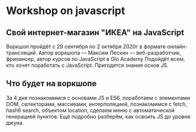 # Workshop on javascript

## Свой интернет-магазин "ИКЕА" на JavaScript
Воркшоп пройдёт с 29 сентября по 2 октября 2020г в формате онлайн-трансляций. 
Автор воркшопа — Максим Лескин — веб-разработчик, фрилансер, автор курсов по JavaScript в Glo Academy
Подойдёт всем, кто хочет поработать с JavaScript. Пригодятся знания основ JS.

## Что будет на воркшопе
За 4 дня познакомимся с основами JS и ES6, поработаем с элементами DOM, селекторами, массивами, интерполяцией, познакомимся с fetch, hash6 search, объектом location, сделаем меню с автоматической генерацией пунктов. 
Ещё подробно разберём, как освоить JS до уровня джуна.
